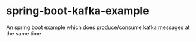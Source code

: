 # spring-boot-kafka-example
An spring boot example which does produce/consume kafka messages at the same time
